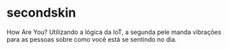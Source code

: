 # secondskin
How Are You?
Utilizando a lógica da IoT, a segunda pele manda vibrações para as pessoas sobre como você está se sentindo no dia.
